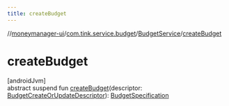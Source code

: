 ```yaml
---
title: createBudget
---
```

//[moneymanager-ui](../../../index.html)/[com.tink.service.budget](../index.html)/[BudgetService](index.html)/[createBudget](create-budget.html)



# createBudget



[androidJvm]\
abstract suspend fun [createBudget](create-budget.html)(descriptor: [BudgetCreateOrUpdateDescriptor](../../com.tink.model.budget/-budget-create-or-update-descriptor/index.html)): [BudgetSpecification](../../com.tink.model.budget/index.html#1357535401%2FClasslikes%2F1000845458)





